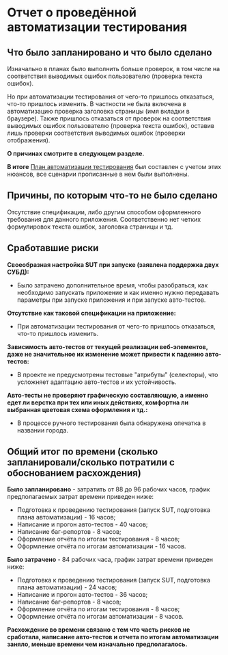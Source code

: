 # Отчет о проведённой автоматизации тестирования
## Что было запланировано и что было сделано
Изначально в планах было выполнить больше проверок, в том числе на соответствия выводимых ошибок пользователю (проверка текста ошибок).

Но при автоматизации тестирования от чего-то пришлось отказаться, что-то пришлось изменить. В частности не была включена в автоматизацию проверка заголовка страницы (имя вкладки в браузере).
Также пришлось отказаться от проверок на соответствия выводимых ошибок пользователю (проверка текста ошибок), оставив лишь проверки соответствия выводимых ошибок (проверки отображения).

**О причинах смотрите в следующем разделе.**

**В итоге** [План автоматизации тестирования](https://github.com/bulin92/dipl3/blob/main/docs/Plan.md) был составлен с учетом этих нюансов, все сценарии прописанные в нем были выполнены.
## Причины, по которым что-то не было сделано
Отсутствие спецификации, либо другим способом оформленного требования для данного приложения. Соответственно нет четких формулировок текста ошибок, заголовка страницы и тд.
## Сработавшие риски
**Своеобразная настройка SUT при запуске (заявлена поддержка двух СУБД):**
- Было затрачено дополнительное время, чтобы разобраться, как необходимо запускать приложение и как именно нужно передавать параметры при запуске приложения и при запуске авто-тестов.

**Отсутствие как таковой спецификации на приложение:**
- При автоматизации тестирования от чего-то пришлось отказаться, что-то пришлось изменить.

**Зависимость авто-тестов от текущей реализации веб-элементов, даже не значительное их изменение может привести к падению авто-тестов:**
- В проекте не предусмотрены тестовые "атрибуты" (селекторы), что усложняет адаптацию авто-тестов и их устойчивость.

**Авто-тесты не проверяют графическую составляющую, а именно едет ли верстка при тех или иных действиях, комфортна ли выбранная цветовая схема оформления и тд.:**
- В процессе ручного тестирования была обнаружена опечатка в названии города.
## Общий итог по времени (сколько запланировали/сколько потратили с обоснованием расхождения)
**Было запланировано** - затратить от 88 до 96 рабочих часов, график предполагаемых затрат времени приведен ниже:
- Подготовка к проведению тестирования (запуск SUT, подготовка плана автоматизации) - 16 часов;
- Написание и прогон авто-тестов - 40 часов;
- Написание баг-репортов - 8 часов;
- Оформление отчёта по итогам тестирования - 8 часов;
- Оформление отчёта по итогам автоматизации - 16 часов.

**Было затрачено** - 84 рабочих часа, график затрат времени приведен ниже:
- Подготовка к проведению тестирования (запуск SUT, подготовка плана автоматизации) - 24 часов;
- Написание и прогон авто-тестов - 36 часов;
- Написание баг-репортов - 8 часов;
- Оформление отчёта по итогам тестирования - 8 часов;
- Оформление отчёта по итогам автоматизации - 8 часов.

**Расхождение во времени связано с тем что часть рисков не сработала, написание авто-тестов и отчета по итогам автоматизации заняло, меньше времени чем изначально предполагалось.**
